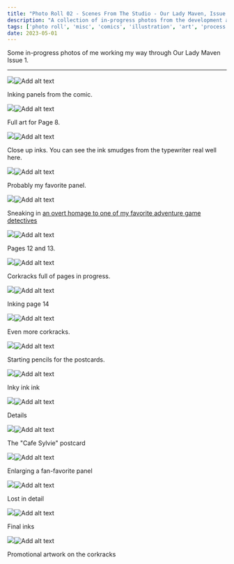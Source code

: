 ```yaml
---
title: "Photo Roll 02 - Scenes From The Studio - Our Lady Maven, Issue 1"
description: "A collection of in-progress photos from the development and illustration process for Our Lady Maven."  
tags: ['photo roll', 'misc', 'comics', 'illustration', 'art', 'process']
date: 2023-05-01
---
```


Some in-progress photos of me working my way through Our Lady Maven Issue 1.

<hr/>


<div class="floatcenter caption">
  <p><img tabindex=1 src="/photo/002/01.jpeg" /><span class="f"><img src="/photo/002/01.jpeg" alt="Add alt text"/></span></p>
  <p> Inking panels from the comic. </p>
</div>
<div class="floatcenter caption">
  <p><img tabindex=1 src="/photo/002/02.jpeg" /><span class="f"><img src="/photo/002/02.jpeg" alt="Add alt text"/></span></p>
  <p> Full art for Page 8.</a> </p>
</div>
<div class="floatcenter caption">
  <p><img tabindex=1 src="/photo/002/03.jpeg" /><span class="f"><img src="/photo/002/03.jpeg" alt="Add alt text"/></span></p>
  <p> Close up inks. You can see the ink smudges from the typewriter real well here. </p>
</div>
<div class="floatcenter caption">
  <p><img tabindex=1 src="/photo/002/04.jpeg" /><span class="f"><img src="/photo/002/04.jpeg" alt="Add alt text"/></span></p>
  <p> Probably my favorite panel. </a></p>
</div>
<div class="floatcenter caption">
  <p><img tabindex=1 src="/photo/002/06.jpeg" /><span class="f"><img src="/photo/002/06.jpeg" alt="Add alt text"/></span></p>
  <p> Sneaking in <a href="https://en.wikipedia.org/wiki/Tex_Murphy">an overt homage to one of my favorite adventure game detectives</a> </p>
</div>
<div class="floatcenter caption">
  <p><img tabindex=1 src="/photo/002/07.jpeg" /><span class="f"><img src="/photo/002/07.jpeg" alt="Add alt text"/></span></p>
  <p> Pages 12 and 13.</p>
</div>
<div class="floatcenter caption">
  <p><img tabindex=1 src="/photo/002/08.jpeg" /><span class="f"><img src="/photo/002/08.jpeg" alt="Add alt text"/></span></p>
  <p> Corkracks full of pages in progress. </p>
</div>
<div class="floatcenter caption">
  <p><img tabindex=1 src="/photo/002/09.jpeg" /><span class="f"><img src="/photo/002/09.jpeg" alt="Add alt text"/></span></p>
  <p> Inking page 14 </p>
</div>
<div class="floatcenter caption">
  <p><img tabindex=1 src="/photo/002/10.jpeg" /><span class="f"><img src="/photo/002/10.jpeg" alt="Add alt text"/></span></p>
  <p> Even more corkracks. </p>
</div>
<div class="floatcenter caption">
  <p><img tabindex=1 src="/photo/002/11.jpeg" /><span class="f"><img src="/photo/002/11.jpeg" alt="Add alt text"/></span></p>
  <p> Starting pencils for the postcards. </p>
</div>
<div class="floatcenter caption">
  <p><img tabindex=1 src="/photo/002/12.jpeg" /><span class="f"><img src="/photo/002/12.jpeg" alt="Add alt text"/></span></p>
  <p> Inky ink ink </p>
</div>
<div class="floatcenter caption">
  <p><img tabindex=1 src="/photo/002/13.jpeg" /><span class="f"><img src="/photo/002/13.jpeg" alt="Add alt text"/></span></p>
  <p> Details </p>
</div>
<div class="floatcenter caption">
  <p><img tabindex=1 src="/photo/002/14.jpeg" /><span class="f"><img src="/photo/002/14.jpeg" alt="Add alt text"/></span></p>
  <p> The &quot;Cafe Sylvie&quot; postcard</p>
</div>
<div class="floatcenter caption">
  <p><img tabindex=1 src="/photo/002/15.jpeg" /><span class="f"><img src="/photo/002/15.jpeg" alt="Add alt text"/></span></p>
  <p> Enlarging a fan-favorite panel</p>
</div>
<div class="floatcenter caption">
  <p><img tabindex=1 src="/photo/002/16.jpeg" /><span class="f"><img src="/photo/002/16.jpeg" alt="Add alt text"/></span></p>
  <p> Lost in detail </p>
</div>
<div class="floatcenter caption">
  <p><img tabindex=1 src="/photo/002/17.jpeg" /><span class="f"><img src="/photo/002/17.jpeg" alt="Add alt text"/></span></p>
  <p> Final inks </p>
</div>
<div class="floatcenter caption">
  <p><img tabindex=1 src="/photo/002/18.jpeg" /><span class="f"><img src="/photo/002/18.jpeg" alt="Add alt text"/></span></p>
  <p> Promotional artwork on the corkracks </p>
</div>